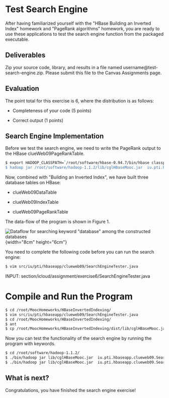 Test Search Engine
==================

After having familiarized yourself with the "HBase Building an Inverted
Index" homework and "PageRank algorithms" homework, you are ready to use
these applications to test the search engine function from the packaged
executable.

Deliverables
------------

Zip your source code, library, and results in a file named
username\@test-search-engine.zip. Please submit this file to the Canvas
Assignments page.

Evaluation
----------

The point total for this exercise is 6, where the distribution is as
follows:

-   Completeness of your code (5 points)

-   Correct output (1 points)

Search Engine Implementation
----------------------------

Before we test the search engine, we need to write the PageRank output
to the HBase clueWeb09PageRankTable.

``` {.bash language="bash"}
$ export HADOOP_CLASSPATH=`/root/software/hbase-0.94.7/bin/hbase classpath'
$ hadoop jar /root/software/hadoop-1.1.2/lib/cglHBaseMooc.jar  iu.pti.hbaseapp.clueweb09.PageRankTableLoader  /root/MoocHomeworks/HBaseInvertedIndexing/resources/en0000-01and02.docToNodeIdx.txt  /root/MoocHomeworks/HBaseInvertedIndexing/resources/en0000-01and02_reset_idx_and_square_pagerank.out
```

Now, combined with "Building an Inverted Index", we have built three
database tables on HBase:

-   clueWeb09DataTable

-   clueWeb09IndexTable

-   clueWeb09PageRankTable

The data-flow of the program is shown in Figure 1.

![Dataflow for searching keyword "database" among the constructed
databases](section/icloud/assignment/exercise6/p6){width="8cm"
height="6cm"}

You need to complete the following code before you can run the search
engine:

``` {.bash language="bash"}
$ vim src/iu/pti/hbaseapp/clueweb09/SearchEngineTester.java
```

INPUT: section/icloud/assignment/exercise6/SearchEngineTester.java

Compile and Run the Program
===========================

``` {.bash language="bash"}
$ cd /root/MoocHomeworks/HBaseInvertedIndexing/
$ vim src/iu/pti/hbaseapp/clueweb09/SearchEngineTester.java
$ cd /root/MoocHomeworks/HBaseInvertedIndexing/
$ ant
$ cp /root/MoocHomeworks/HBaseInvertedIndexing/dist/lib/cglHBaseMooc.jar /root/software/hadoop-1.1.2/lib/
```

Now you can test the functionality of the search engine by running the
program with keywords.

``` {.bash language="bash"}
$ cd /root/software/hadoop-1.1.2/
$ ./bin/hadoop jar lib/cglHBaseMooc.jar  iu.pti.hbaseapp.clueweb09.SearchEngineTester search-keyword snapshot
$ ./bin/hadoop jar lib/cglHBaseMooc.jar  iu.pti.hbaseapp.clueweb09.SearchEngineTester get-page-snapshot 00000113548 |  grep snapshot
```

What is next?
-------------

Congratulations, you have finished the search engine exercise!
